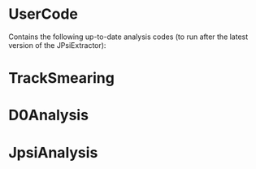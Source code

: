 # UserCode
Contains the following up-to-date analysis codes (to run after the latest version of the JPsiExtractor):

TrackSmearing
=============

D0Analysis
==========

JpsiAnalysis
============
